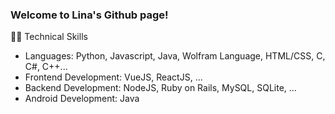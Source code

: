 ### Welcome to Lina's Github page!

<!--
**linalim/linalim** is a ✨ _special_ ✨ repository because its `README.md` (this file) appears on your GitHub profile.

Here are some ideas to get you started:

- 🔭 I’m currently working on ...
- 🌱 I’m currently learning ...
- 👯 I’m looking to collaborate on ...
- 🤔 I’m looking for help with ...
- 💬 Ask me about ...
- 📫 How to reach me: ...
- 😄 Pronouns: ...
- ⚡ Fun fact: ...
-->

👩‍💻 Technical Skills
* Languages: Python, Javascript, Java, Wolfram Language, HTML/CSS, C, C#, C++...
* Frontend Development: VueJS, ReactJS, ...
* Backend Development: NodeJS, Ruby on Rails, MySQL, SQLite, ...
* Android Development: Java
